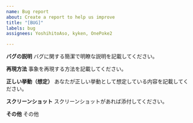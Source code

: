 ```yaml
---
name: Bug report
about: Create a report to help us improve
title: "[BUG]"
labels: bug
assignees: YoshihitoAso, kyken, OnePoke2

---
```


**バグの説明**
バグに関する簡潔で明瞭な説明を記載してください。

**再現方法**
事象を再現する方法を記載してください。

**正しい挙動（想定）**
あなたが正しい挙動として想定している内容を記載してください。

**スクリーンショット**
スクリーンショットがあれば添付してください。

**その他**
その他

